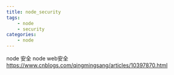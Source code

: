 ```yaml
---
title: node_security
tags:
    - node
    - security
categories:
    - node
---
```

node 安全
node web安全
https://www.cnblogs.com/qingmingsang/articles/10397870.html